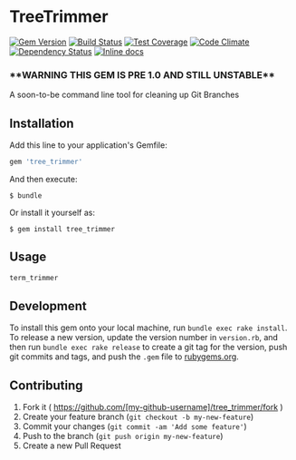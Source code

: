 # TreeTrimmer

[![Gem Version](https://badge.fury.io/rb/tree_trimmer.svg)](http://badge.fury.io/rb/tree_trimmer) [![Build Status](https://travis-ci.org/davidbegin/tree_trimmer.svg?branch=master)](https://travis-ci.org/davidbegin/tree_trimmer) [![Test Coverage](https://codeclimate.com/github/davidbegin/tree_trimmer/badges/coverage.svg)](https://codeclimate.com/github/davidbegin/tree_trimmer/coverage) [![Code Climate](https://codeclimate.com/github/davidbegin/tree_trimmer/badges/gpa.svg)](https://codeclimate.com/github/davidbegin/tree_trimmer) [![Dependency Status](https://gemnasium.com/presidentJFK/tree_trimmer.svg)](https://gemnasium.com/presidentJFK/tree_trimmer) [![Inline docs](http://inch-ci.org/github/presidentJFK/tree_trimmer.svg?branch=master)](http://inch-ci.org/github/presidentJFK/tree_trimmer)

### \*\*WARNING THIS GEM IS PRE 1.0 AND STILL UNSTABLE\*\*

A soon-to-be command line tool for cleaning up Git Branches

## Installation

Add this line to your application's Gemfile:

```ruby
gem 'tree_trimmer'
```

And then execute:

    $ bundle

Or install it yourself as:

    $ gem install tree_trimmer

## Usage

```bash
term_trimmer
```

## Development

To install this gem onto your local machine, run `bundle exec rake install`. To release a new version, update the version number in `version.rb`, and then run `bundle exec rake release` to create a git tag for the version, push git commits and tags, and push the `.gem` file to [rubygems.org](https://rubygems.org).

## Contributing

1. Fork it ( https://github.com/[my-github-username]/tree_trimmer/fork )
2. Create your feature branch (`git checkout -b my-new-feature`)
3. Commit your changes (`git commit -am 'Add some feature'`)
4. Push to the branch (`git push origin my-new-feature`)
5. Create a new Pull Request
